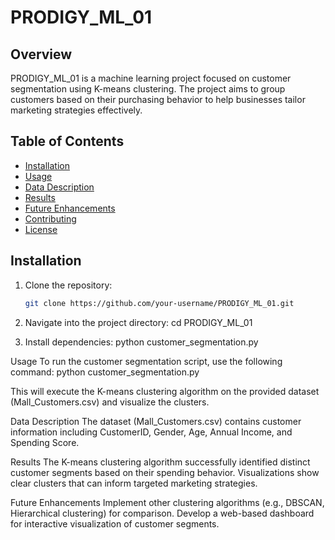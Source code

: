 # PRODIGY_ML_01

## Overview
PRODIGY_ML_01 is a machine learning project focused on customer segmentation using K-means clustering. The project aims to group customers based on their purchasing behavior to help businesses tailor marketing strategies effectively.

## Table of Contents
- [Installation](#installation)
- [Usage](#usage)
- [Data Description](#data-description)
- [Results](#results)
- [Future Enhancements](#future-enhancements)
- [Contributing](#contributing)
- [License](#license)

## Installation

1. Clone the repository:
   ```bash
   git clone https://github.com/your-username/PRODIGY_ML_01.git


2. Navigate into the project directory:
cd PRODIGY_ML_01

3. Install dependencies:
   python customer_segmentation.py

Usage
To run the customer segmentation script, use the following command:
python customer_segmentation.py

This will execute the K-means clustering algorithm on the provided dataset (Mall_Customers.csv) and visualize the clusters.

Data Description
The dataset (Mall_Customers.csv) contains customer information including CustomerID, Gender, Age, Annual Income, and Spending Score.

Results
The K-means clustering algorithm successfully identified distinct customer segments based on their spending behavior. Visualizations show clear clusters that can inform targeted marketing strategies.

Future Enhancements
Implement other clustering algorithms (e.g., DBSCAN, Hierarchical clustering) for comparison.
Develop a web-based dashboard for interactive visualization of customer segments.
